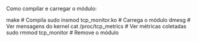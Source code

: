 Como compilar e carregar o módulo:

make                           # Compila
sudo insmod tcp_monitor.ko     # Carrega o módulo
dmesg                          # Ver mensagens do kernel
cat /proc/tcp_metrics          # Ver métricas coletadas
sudo rmmod tcp_monitor         # Remove o módulo

